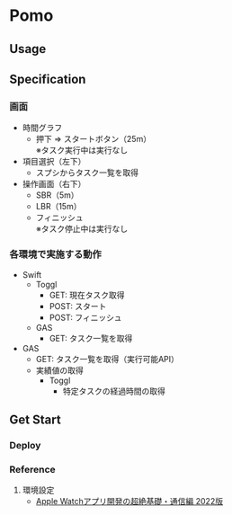 # Pomo

## Usage

## Specification
### 画面
* 時間グラフ
	* 押下 ⇒ スタートボタン（25m）<br>
		※タスク実行中は実行なし
* 項目選択（左下）
	* スプシからタスク一覧を取得
* 操作画面（右下）
	* SBR（5m）
	* LBR（15m）
	* フィニッシュ<br>
		※タスク停止中は実行なし

### 各環境で実施する動作
* Swift
	* Toggl
		* GET: 現在タスク取得
		* POST: スタート
		* POST: フィニッシュ
	* GAS
		* GET: タスク一覧を取得
* GAS
	* GET: タスク一覧を取得（実行可能API）
	* 実績値の取得
		* Toggl
			* 特定タスクの経過時間の取得

## Get Start

### Deploy

### Reference
1. 環境設定
    * [Apple Watchアプリ開発の超絶基礎・通信編 2022版](https://tech-blog.cloud-config.jp/2022-04-07-apple-watch-app-method/)